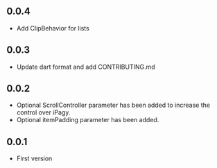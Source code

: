 ## 0.0.4

- Add ClipBehavior for lists

## 0.0.3

- Update dart format and add CONTRIBUTING.md

## 0.0.2

- Optional ScrollController parameter has been added to increase the control over iPagy.
- Optional itemPadding parameter has been added. 

## 0.0.1

- First version
